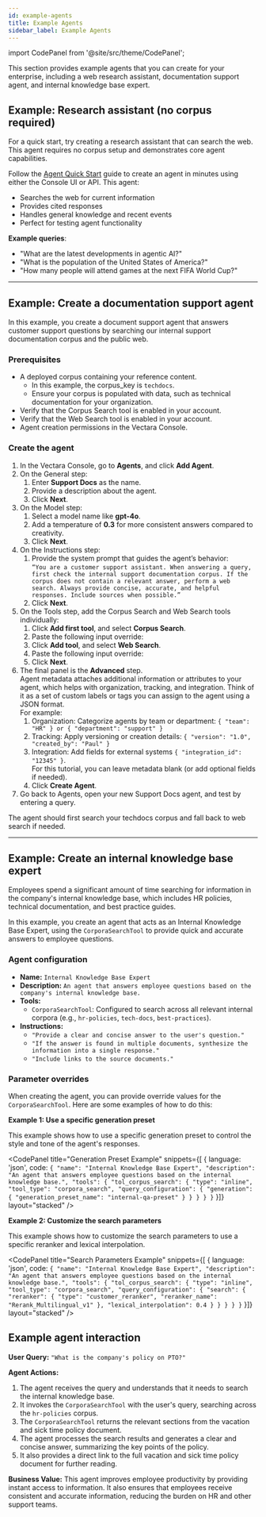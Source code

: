 ```yaml
---
id: example-agents
title: Example Agents
sidebar_label: Example Agents
---
```


import CodePanel from '@site/src/theme/CodePanel';

This section provides example agents that you can create for your enterprise, 
including a web research assistant, documentation support agent, and internal 
knowledge base expert. 

## Example: Research assistant (no corpus required)

For a quick start, try creating a research assistant that can search the web. 
This agent requires no corpus setup and demonstrates core agent capabilities.

Follow the [Agent Quick Start](/docs/agents/agents-quickstart) guide to create an 
agent in minutes using either the Console UI or API. This agent:

- Searches the web for current information
- Provides cited responses
- Handles general knowledge and recent events
- Perfect for testing agent functionality

**Example queries**:
- "What are the latest developments in agentic AI?"
- "What is the population of the United States of America?"
- "How many people will attend games at the next FIFA World Cup?"

---

## Example: Create a documentation support agent

In this example, you create a document support agent that answers customer 
support questions by searching our internal support documentation corpus and 
the public web.

### Prerequisites

* A deployed corpus containing your reference content.
    * In this example, the corpus_key is `techdocs`.
    * Ensure your corpus is populated with data, such as technical documentation 
  for your organization.
* Verify that the Corpus Search tool is enabled in your account.
* Verify that the Web Search tool is enabled in your account.
* Agent creation permissions in the Vectara Console.

### Create the agent

1. In the Vectara Console, go to **Agents**, and click **Add Agent**.
2. On the General step:
   1. Enter **Support Docs** as the name.
   2. Provide a description about the agent.
   3. Click **Next**.
3. On the Model step:
   1. Select a model name like **gpt-4o**.
   2. Add a temperature of **0.3** for more consistent answers compared to creativity.
   3. Click **Next**. 
4. On the Instructions step:
   1. Provide the system prompt that guides the agent’s behavior:  
`“You are a customer support assistant. When answering a query, first check the internal support documentation corpus. If the corpus does not contain a relevant answer, perform a web search. Always provide concise, accurate, and helpful responses. Include sources when possible.”`
   1. Click **Next**.
1. On the Tools step, add the Corpus Search and Web Search tools individually:
   1. Click **Add first tool**, and select **Corpus Search**.
   2. Paste the following input override:
   3. Click **Add tool**, and select **Web Search**.
   4. Paste the following input override:
   5. Click **Next**.
2. The final panel is the **Advanced** step.  
   Agent metadata attaches additional information or attributes to your agent, 
   which helps with organization, tracking, and integration. Think of it as a 
   set of custom labels or tags you can assign to the agent using a JSON format.  
   For example:
    1.  Organization: Categorize agents by team or department: `{ "team": "HR" } or { "department": "support" }`
    2.  Tracking: Apply versioning or creation details: `{ "version": "1.0", "created_by": "Paul" }`
    3.  Integration: Add fields for external systems `{ "integration_id": "12345" }`.  
   For this tutorial, you can leave metadata blank (or add optional fields if needed).
    4. Click **Create Agent**.
3. Go back to Agents, open your new Support Docs agent, and test by entering a query.  
   
The agent should first search your techdocs corpus and fall back to web search if needed.

---

## Example: Create an internal knowledge base expert

Employees spend a significant amount of time searching 
for information in the company's internal knowledge base, which includes HR 
policies, technical documentation, and best practice guides.

In this example, you create an agent that acts as an Internal Knowledge Base 
Expert, using the `CorporaSearchTool` to provide quick and accurate answers to 
employee questions.

### Agent configuration

*   **Name:** `Internal Knowledge Base Expert`
*   **Description:** `An agent that answers employee questions based on the company's internal knowledge base.`
*   **Tools:**
    *   `CorporaSearchTool`: Configured to search across all relevant internal corpora (e.g., `hr-policies`, `tech-docs`, `best-practices`).
*   **Instructions:**
    *   `"Provide a clear and concise answer to the user's question."`
    *   `"If the answer is found in multiple documents, synthesize the information into a single response."`
    *   `"Include links to the source documents."`

### Parameter overrides

When creating the agent, you can provide override values for the 
`CorporaSearchTool`. Here are some examples of how to do this:

**Example 1: Use a specific generation preset**

This example shows how to use a specific generation preset to control the style and tone of the agent's responses.

<CodePanel
  title="Generation Preset Example"
  snippets={[
    {
      language: 'json',
      code: `{
   "name": "Internal Knowledge Base Expert",
   "description": "An agent that answers employee questions based on the internal knowledge base.",
   "tools": {
     "tol_corpus_search": {
       "type": "inline",
       "tool_type": "corpora_search",
       "query_configuration": {
         "generation": {
           "generation_preset_name": "internal-qa-preset"
         }
       }
     }
   }
}`
    }]}
  layout="stacked"
/>

**Example 2: Customize the search parameters**

This example shows how to customize the search parameters to use a specific reranker and lexical interpolation.

<CodePanel
  title="Search Parameters Example"
  snippets={[
    {
      language: 'json',
      code: `{
   "name": "Internal Knowledge Base Expert",
   "description": "An agent that answers employee questions based on the internal knowledge base.",
   "tools": {
     "tol_corpus_search": {
       "type": "inline",
       "tool_type": "corpora_search",
       "query_configuration": {
         "search": {
           "reranker": {
             "type": "customer_reranker",
             "reranker_name": "Rerank_Multilingual_v1"
           },
           "lexical_interpolation": 0.4
         }
       }
     }
   }
}`
    }]}
  layout="stacked"
/>

## Example agent interaction

**User Query:** `"What is the company's policy on PTO?"`

**Agent Actions:**

1.  The agent receives the query and understands that it needs to search the 
   internal knowledge base.
2.  It invokes the `CorporaSearchTool` with the user's query, searching across 
   the `hr-policies` corpus.
3.  The `CorporaSearchTool` returns the relevant sections from the vacation and 
   sick time policy document.
4.  The agent processes the search results and generates a clear and concise 
   answer, summarizing the key points of the policy.
5.  It also provides a direct link to the full vacation and sick time policy 
   document for further reading.

**Business Value:** This agent improves employee productivity by providing instant 
access to information. It also ensures that employees receive consistent and 
accurate information, reducing the burden on HR and other support teams.
